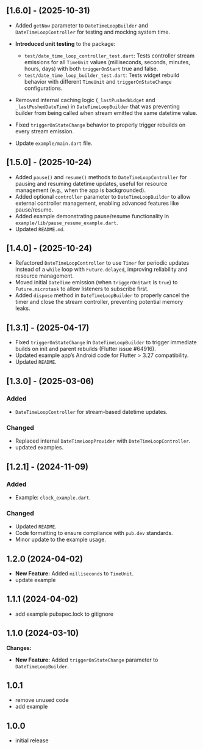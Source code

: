 ## [1.6.0] - (2025-10-31)
- Added `getNow` parameter to `DateTimeLoopBuilder` and `DateTimeLoopController` for testing and mocking system time.
- **Introduced unit testing** to the package:
  - `test/date_time_loop_controller_test.dart`: Tests controller stream emissions for all `TimeUnit` values (milliseconds, seconds, minutes, hours, days) with both `triggerOnStart` true and false.
  - `test/date_time_loop_builder_test.dart`: Tests widget rebuild behavior with different `TimeUnit` and `triggerOnStateChange` configurations.

- Removed internal caching logic (`_lastPushedWidget` and `_lastPushedDateTime`) in `DateTimeLoopBuilder` that was preventing builder from being called when stream emitted the same datetime value.
- Fixed `triggerOnStateChange` behavior to properly trigger rebuilds on every stream emission.
- Update `example/main.dart` file.

## [1.5.0] - (2025-10-24)
- Added `pause()` and `resume()` methods to `DateTimeLoopController` for pausing and resuming datetime updates, 
  useful for resource management (e.g., when the app is backgrounded).
- Added optional `controller` parameter to `DateTimeLoopBuilder` to allow external controller management, enabling advanced features like pause/resume.
- Added example demonstrating pause/resume functionality in `example/lib/pause_resume_example.dart`.
- Updated `README.md`.

## [1.4.0] - (2025-10-24)
- Refactored `DateTimeLoopController` to use `Timer` for periodic updates instead of a `while` loop with `Future.delayed`, improving reliability and resource management.
- Moved initial `DateTime` emission (when `triggerOnStart` is `true`) to `Future.microtask` to allow listeners to subscribe first.
- Added `dispose` method in `DateTimeLoopBuilder` to properly cancel the timer and close the stream controller, preventing potential memory leaks.

## [1.3.1] - (2025-04-17)
- Fixed `triggerOnStateChange` in `DateTimeLoopBuilder` to trigger immediate builds on init and parent rebuilds (Flutter issue #64916).
- Updated example app’s Android code for Flutter > 3.27 compatibility.
- Updated `README`.

## [1.3.0] - (2025-03-06)
### Added
- `DateTimeLoopController` for stream-based datetime updates.

### Changed
- Replaced internal `DateTimeLoopProvider` with `DateTimeLoopController`.
- updated examples.

## [1.2.1] - (2024-11-09)
### Added
- Example: `clock_example.dart`.

### Changed
- Updated `README`.
- Code formatting to ensure compliance with `pub.dev` standards.
- Minor update to the example usage.

## 1.2.0 (2024-04-02)

* **New Feature:** Added `milliseconds` to `TimeUnit`.
* update example

## 1.1.1 (2024-04-02)

* add example pubspec.lock to gitignore

## 1.1.0 (2024-03-10)

**Changes:**

* **New Feature:** Added `triggerOnStateChange` parameter to `DateTimeLoopBuilder`.

## 1.0.1

* remove unused code
* add example

## 1.0.0

* initial release
